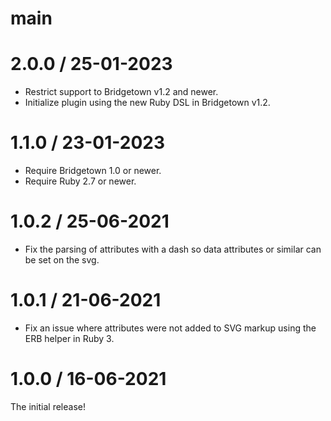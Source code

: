 # main

# 2.0.0 / 25-01-2023

* Restrict support to Bridgetown v1.2 and newer.
* Initialize plugin using the new Ruby DSL in Bridgetown v1.2.

# 1.1.0 / 23-01-2023

* Require Bridgetown 1.0 or newer.
* Require Ruby 2.7 or newer.

# 1.0.2 / 25-06-2021

* Fix the parsing of attributes with a dash so data attributes or similar can be set on the svg.

# 1.0.1 / 21-06-2021

* Fix an issue where attributes were not added to SVG markup using the ERB helper in Ruby 3.

# 1.0.0 / 16-06-2021

The initial release!